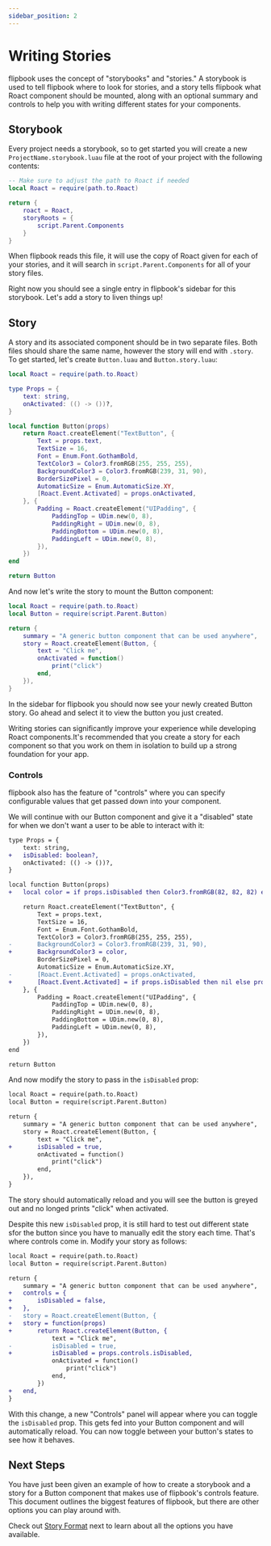 ```yaml
---
sidebar_position: 2
---
```


# Writing Stories

flipbook uses the concept of "storybooks" and "stories." A storybook is used to tell flipbook where to look for stories, and a story tells flipbook what Roact component should be mounted, along with an optional summary and controls to help you with writing different states for your components.

## Storybook

Every project needs a storybook, so to get started you will create a new `ProjectName.storybook.luau` file at the root of your project with the following contents:

```lua title="src/ProjectName.storybook.lua"
-- Make sure to adjust the path to Roact if needed
local Roact = require(path.to.Roact)

return {
    roact = Roact,
    storyRoots = {
        script.Parent.Components
    }
}
```

When flipbook reads this file, it will use the copy of Roact given for each of your stories, and it will search in `script.Parent.Components` for all of your story files.

Right now you should see a single entry in flipbook's sidebar for this storybook. Let's add a story to liven things up!

## Story

A story and its associated component should be in two separate files. Both files should share the same name, however the story will end with `.story`. To get started, let's create `Button.luau` and `Button.story.luau`:

```lua title="src/Components/Button.lua"
local Roact = require(path.to.Roact)

type Props = {
    text: string,
    onActivated: (() -> ())?,
}

local function Button(props)
    return Roact.createElement("TextButton", {
        Text = props.text,
        TextSize = 16,
        Font = Enum.Font.GothamBold,
        TextColor3 = Color3.fromRGB(255, 255, 255),
        BackgroundColor3 = Color3.fromRGB(239, 31, 90),
        BorderSizePixel = 0,
        AutomaticSize = Enum.AutomaticSize.XY,
        [Roact.Event.Activated] = props.onActivated,
    }, {
        Padding = Roact.createElement("UIPadding", {
            PaddingTop = UDim.new(0, 8),
            PaddingRight = UDim.new(0, 8),
            PaddingBottom = UDim.new(0, 8),
            PaddingLeft = UDim.new(0, 8),
        }),
    })
end

return Button
```

And now let's write the story to mount the Button component:

```lua title="src/Components/Button.story.lua"
local Roact = require(path.to.Roact)
local Button = require(script.Parent.Button)

return {
    summary = "A generic button component that can be used anywhere",
    story = Roact.createElement(Button, {
        text = "Click me",
        onActivated = function()
            print("click")
        end,
    }),
}
```

In the sidebar for flipbook you should now see your newly created Button story. Go ahead and select it to view the button you just created.

<!-- TODO: Add image of the button in flipbook -->

Writing stories can significantly improve your experience while developing Roact components.It's recommended that you create a story for each component so that you work on them in isolation to build up a strong foundation for your app.

### Controls

flipbook also has the feature of "controls" where you can specify configurable values that get passed down into your component.

We will continue with our Button component and give it a "disabled" state for when we don't want a user to be able to interact with it:

```diff
type Props = {
    text: string,
+   isDisabled: boolean?,
    onActivated: (() -> ())?,
}

local function Button(props)
+   local color = if props.isDisabled then Color3.fromRGB(82, 82, 82) else Color3.fromRGB(239, 31, 90)

    return Roact.createElement("TextButton", {
        Text = props.text,
        TextSize = 16,
        Font = Enum.Font.GothamBold,
        TextColor3 = Color3.fromRGB(255, 255, 255),
-       BackgroundColor3 = Color3.fromRGB(239, 31, 90),
+       BackgroundColor3 = color,
        BorderSizePixel = 0,
        AutomaticSize = Enum.AutomaticSize.XY,
-       [Roact.Event.Activated] = props.onActivated,
+       [Roact.Event.Activated] = if props.isDisabled then nil else props.onActivated,
    }, {
        Padding = Roact.createElement("UIPadding", {
            PaddingTop = UDim.new(0, 8),
            PaddingRight = UDim.new(0, 8),
            PaddingBottom = UDim.new(0, 8),
            PaddingLeft = UDim.new(0, 8),
        }),
    })
end

return Button
```

And now modify the story to pass in the `isDisabled` prop:

```diff
local Roact = require(path.to.Roact)
local Button = require(script.Parent.Button)

return {
    summary = "A generic button component that can be used anywhere",
    story = Roact.createElement(Button, {
        text = "Click me",
+       isDisabled = true,
        onActivated = function()
            print("click")
        end,
    }),
}
```

The story should automatically reload and you will see the button is greyed out and no longed prints "click" when activated.

<!-- Add image of button with disabled state -->

Despite this new `isDisabled` prop, it is still hard to test out different state sfor the button since you have to manually edit the story each time. That's where controls come in. Modify your story as follows:

```diff
local Roact = require(path.to.Roact)
local Button = require(script.Parent.Button)

return {
    summary = "A generic button component that can be used anywhere",
+   controls = {
+       isDisabled = false,
+   },
-   story = Roact.createElement(Button, {
+   story = function(props)
+       return Roact.createElement(Button, {
            text = "Click me",
-           isDisabled = true,
+           isDisabled = props.controls.isDisabled,
            onActivated = function()
                print("click")
            end,
        })
+   end,
}
```

With this change, a new "Controls" panel will appear where you can toggle the `isDisabled` prop. This gets fed into your Button component and will automatically reload. You can now toggle between your button's states to see how it behaves.

<!-- TODO: Add image of Controls panel -->

## Next Steps

You have just been given an example of how to create a storybook and a story for a Button component that makes use of flipbook's controls feature. This document outlines the biggest features of flipbook, but there are other options you can play around with.

Check out [Story Format](story-format.md) next to learn about all the options you have available.
